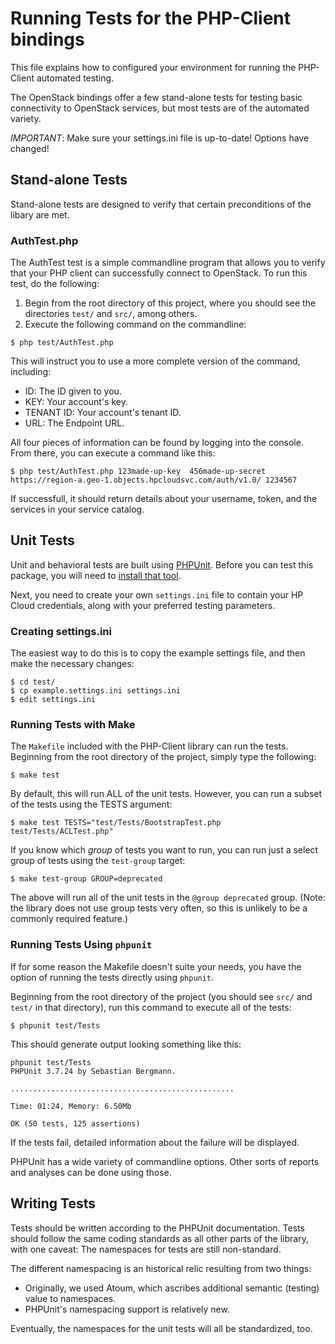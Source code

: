 # Running Tests for the PHP-Client bindings

This file explains how to configured your environment for running the
PHP-Client automated testing.

The OpenStack bindings offer a few stand-alone tests for testing basic
connectivity to OpenStack services, but most tests are of the
automated variety.

*IMPORTANT*: Make sure your settings.ini file is up-to-date! Options
have changed!

## Stand-alone Tests

Stand-alone tests are designed to verify that certain preconditions of
the libary are met.

### AuthTest.php

The AuthTest test is a simple commandline program that allows you to
verify that your PHP client can successfully connect to OpenStack. To
run this test, do the following:

1. Begin from the root directory of this project, where you should see
   the directories `test/` and `src/`, among others.
2. Execute the following command on the commandline:

```
$ php test/AuthTest.php
```

This will instruct you to use a more complete version of the command,
including:

* ID: The ID given to you.
* KEY: Your account's key.
* TENANT ID: Your account's tenant ID.
* URL: The Endpoint URL.

All four pieces of information can be found by logging into the
console. From there, you can execute a command like this:

```
$ php test/AuthTest.php 123made-up-key  456made-up-secret https://region-a.geo-1.objects.hpcloudsvc.com/auth/v1.0/ 1234567

```

If successfull, it should return details about your username, token, and
the services in your service catalog.

## Unit Tests

Unit and behavioral tests are built using [PHPUnit](http://www.phpunit.de/). Before you can
test this package, you will need to [install that tool](http://www.phpunit.de/manual/3.7/en/installation.html).

Next, you need to create your own `settings.ini` file to contain your HP
Cloud credentials, along with your preferred testing parameters.

### Creating settings.ini

The easiest way to do this is to copy the example settings file, and
then make the necessary changes:

```
$ cd test/
$ cp example.settings.ini settings.ini
$ edit settings.ini
```

### Running Tests with Make

The `Makefile` included with the PHP-Client library can run the tests.
Beginning from the root directory of the project, simply type the
following:

```
$ make test
```

By default, this will run ALL of the unit tests. However, you can run
a subset of the tests using the TESTS argument:

```
$ make test TESTS="test/Tests/BootstrapTest.php test/Tests/ACLTest.php"
```

If you know which *group* of tests you want to run, you can run just
a select group of tests using the `test-group` target:

```
$ make test-group GROUP=deprecated
```

The above will run all of the unit tests in the `@group deprecated` group.
(Note: the library does not use group tests very often, so this is
unlikely to be a commonly required feature.)

### Running Tests Using `phpunit`

If for some reason the Makefile doesn't suite your needs, you have the
option of running the tests directly using `phpunit`.

Beginning from the root directory of the project (you should see `src/`
and `test/` in that directory), run this command to execute all of the
tests:

```
$ phpunit test/Tests
```

This should generate output looking something like this:

```
phpunit test/Tests
PHPUnit 3.7.24 by Sebastian Bergmann.

..................................................

Time: 01:24, Memory: 6.50Mb

OK (50 tests, 125 assertions)
```

If the tests fail, detailed information about the failure will be
displayed.

PHPUnit has a wide variety of commandline options. Other sorts of
reports and analyses can be done using those.

## Writing Tests

Tests should be written according to the PHPUnit documentation. Tests
should follow the same coding standards as all other parts of the
library, with one caveat: The namespaces for tests are still
non-standard.

The different namespacing is an historical relic resulting from two things:

* Originally, we used Atoum, which ascribes additional semantic (testing) value to
  namespaces.
* PHPUnit's namespacing support is relatively new.

Eventually, the namespaces for the unit tests will all be standardized,
too.
